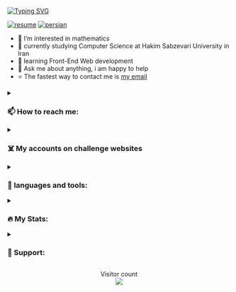 [![Typing SVG](https://readme-typing-svg.demolab.com?font=Fira+Code&weight=600&size=30&duration=4000&pause=1000&color=34FF1F&width=555&lines=%F0%9F%91%8B+Hi%2C+I'm+Ali;I+love+programming+%E2%9D%A4%EF%B8%8F;Python+Developer;Always+learning+new+things!+%F0%9F%A4%96)](https://git.io/typing-svg)

[![resume](https://img.shields.io/badge/download-resume-blue.svg)](https://github.com/AliGhanbariCs/AliGhanbariCs/releases/download/0/Ghanbari-resume.pdf)
[![persian](https://img.shields.io/badge/language-Persian-red.svg)](https://github.com/AliGhanbariCs)
<!-- [![Deutsch](https://img.shields.io/badge/language-Deutsch-yellow.svg)](https://github.com/AliGhanbariCs) -->


- 👀 I’m interested in mathematics
- 🏫 currently studying Computer Science at Hakim Sabzevari University in Iran
- 🌱 learning Front-End Web development
- 💬 Ask me about anything, i am happy to help
- ⭐ The fastest way to contact me is <a href="mailto:AliGhanbariCs@gmail.com">my email</a>


<details>
  <summary> <h3> 📫 How to reach me: </h3> </summary>

<p align="left">
  <a href="https://t.me/AliGhanbariCs">
    <img alt="Telegram Badge" src="https://img.shields.io/badge/Telegram%3A%40AliGhanbariCs-blue?style=for-the-badge&logo=telegram&logoColor=white"></a>
  <a href="https://virgool.io/@AliGhanbariCs">
    <img alt="Virgool Badge" src="https://img.shields.io/badge/virgool-white?style=for-the-badge&logoColor=black"></a>
  <a href="https://stackoverflow.com/users/18079871/aligh">
    <img alt="Static Badge" src="https://img.shields.io/badge/stackoverflow-gold?style=for-the-badge&logo=stackoverflow&logoColor=black"></a>
</p>
</details>


<details>
  <summary> <h3> ☠️ My accounts on challenge websites </h3> </summary>
  
<p align="left">
  <a href="https://quera.org/profile/AliTitan051">
    <img alt="Static Badge" src="https://img.shields.io/badge/quera-blue?style=for-the-badge&logoColor=white"></a>
  <a href="https://codeforces.com/profile/AliTitan051">
    <img alt="Static Badge" src="https://img.shields.io/badge/Codeforces-white?style=for-the-badge&logo=codeforces&logoColor=black"></a>
</p>
</details>


<details>
  <summary> <h3> 🚀 languages and tools: </h3> </summary>

<p align="left">
  <img src="https://cdn.jsdelivr.net/gh/devicons/devicon/icons/vscode/vscode-original.svg" alt="vscode" width="45" height="45">
  <img src="https://cdn.jsdelivr.net/gh/devicons/devicon/icons/python/python-original.svg" alt="python" width="45" height="45">
  <img src="https://cdn.jsdelivr.net/gh/devicons/devicon/icons/numpy/numpy-original.svg" alt="numpy" width="45" height="45">
  <img src="https://cdn.jsdelivr.net/gh/devicons/devicon/icons/pycharm/pycharm-original.svg" alt="pycharm" width="45" height="45">
  <img src="https://cdn.jsdelivr.net/gh/devicons/devicon/icons/c/c-original.svg" alt="c" width="45" height="45">
  <img src="https://cdn.jsdelivr.net/gh/devicons/devicon/icons/cplusplus/cplusplus-original.svg" alt="c++" width="45" height="45">
  <img src="https://cdn.jsdelivr.net/gh/devicons/devicon/icons/jupyter/jupyter-original.svg" alt="jupyter" width="45" height="45">
  <img src="https://cdn.jsdelivr.net/gh/devicons/devicon/icons/pandas/pandas-original.svg" alt="pandas" width="45" height="45">
  <img src="https://cdn.jsdelivr.net/gh/devicons/devicon/icons/qt/qt-original.svg" alt="qt" width="45" height="45">
  <img src="https://cdn.jsdelivr.net/gh/devicons/devicon/icons/vim/vim-original.svg" alt="vim" width="45" height="45">
  <img src="https://cdn.jsdelivr.net/gh/devicons/devicon/icons/html5/html5-original.svg" alt="html5" width="45" height="45">
  <img src="https://cdn.jsdelivr.net/gh/devicons/devicon/icons/figma/figma-original.svg" alt="figma" width="45" height="45">
  <!-- i love to learn these too:
  <img src="https://cdn.jsdelivr.net/gh/devicons/devicon/icons/css3/css3-original.svg" alt="css3" width="45" height="45">
  <img src="https://cdn.jsdelivr.net/gh/devicons/devicon/icons/tensorflow/tensorflow-original.svg" alt="tensorflow" width="45" height="45">
  <img src="https://cdn.jsdelivr.net/gh/devicons/devicon/icons/git/git-original.svg" alt="git" width="45" height="45">
  <img src="https://cdn.jsdelivr.net/gh/devicons/devicon/icons/linux/linux-original.svg" alt="linux" width="45" height="45">
  <img src="https://cdn.jsdelivr.net/gh/devicons/devicon/icons/anaconda/anaconda-original.svg" alt="anaconda" width="45" height="45">
  <img src="https://cdn.jsdelivr.net/gh/devicons/devicon/icons/javascript/javascript-original.svg" alt="javascript" width="45" height="45">
  <img src="xxx" alt="xxx" width="45" height="45"> -->
</p>
</details>


<details>
  <summary> <h3> 🔥 My Stats: </h3> </summary>
<p align="center">
  <a href="https://git.io/streak-stats">
    <img alt="GitHub Streak" src="http://github-readme-streak-stats.herokuapp.com?user=AliGhanbariCs&theme=transparent"></a>
  <a href="https://github.com/anuraghazra/github-readme-stats">
    <img alt="GitHub Stats" src="https://github-readme-stats.vercel.app/api?username=AliGhanbariCs&show_icons=true&theme=transparent"></a>
</p>

  <p align="center">
    <img src="https://github-readme-stats.vercel.app/api/top-langs/?username=AliGhanbariCs&theme=transparent" alt="Top Languages"></p>
</details>


<details>
  <summary> <h3> 🍕 Support: </h3> </summary>

If you like what I do OR want to make me happy for any reason, maybe consider buying me a coffee/tea 🥺👉👈

  <p align="center"> <a href="https://www.buymeacoffee.com/AliGhanbarCs" target="_blank"><img src="https://cdn.buymeacoffee.com/buttons/v2/default-yellow.png" alt="Buy Me A Coffee" style="height: 60px !important;width: 217px !important;" ></a> <p/>
</details>


<p align="center"> 
  Visitor count<br>
  <img src="https://profile-counter.glitch.me/AliGhanbariCs/count.svg">
</p>
